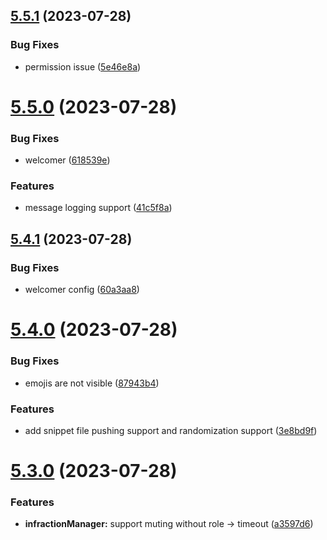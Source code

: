 ## [5.5.1](https://github.com/onesoft-sudo/sudobot/compare/v5.5.0...v5.5.1) (2023-07-28)


### Bug Fixes

* permission issue ([5e46e8a](https://github.com/onesoft-sudo/sudobot/commit/5e46e8a5bfecfd965702fd85d1b5e0150b8d6772))



# [5.5.0](https://github.com/onesoft-sudo/sudobot/compare/v5.4.1...v5.5.0) (2023-07-28)


### Bug Fixes

* welcomer ([618539e](https://github.com/onesoft-sudo/sudobot/commit/618539ea25ec9e09a2aac0e6d03a8df8b8d52a24))


### Features

* message logging support ([41c5f8a](https://github.com/onesoft-sudo/sudobot/commit/41c5f8ac15151a0c5a7153b03235d319509dd07a))



## [5.4.1](https://github.com/onesoft-sudo/sudobot/compare/v5.4.0...v5.4.1) (2023-07-28)


### Bug Fixes

* welcomer config ([60a3aa8](https://github.com/onesoft-sudo/sudobot/commit/60a3aa890b1494c4bf375f4102b0304d96f05bdf))



# [5.4.0](https://github.com/onesoft-sudo/sudobot/compare/v5.3.0...v5.4.0) (2023-07-28)


### Bug Fixes

* emojis are not visible ([87943b4](https://github.com/onesoft-sudo/sudobot/commit/87943b44a59994b9a287302b565bd2faca0d242a))


### Features

* add snippet file pushing support and randomization support ([3e8bd9f](https://github.com/onesoft-sudo/sudobot/commit/3e8bd9fdf1a48dec479e6c2dbd56083acd529360))



# [5.3.0](https://github.com/onesoft-sudo/sudobot/compare/v5.2.1...v5.3.0) (2023-07-28)


### Features

* **infractionManager:** support muting without role -> timeout ([a3597d6](https://github.com/onesoft-sudo/sudobot/commit/a3597d69856872fe478ffed8e7d254b63d3d59e5))



